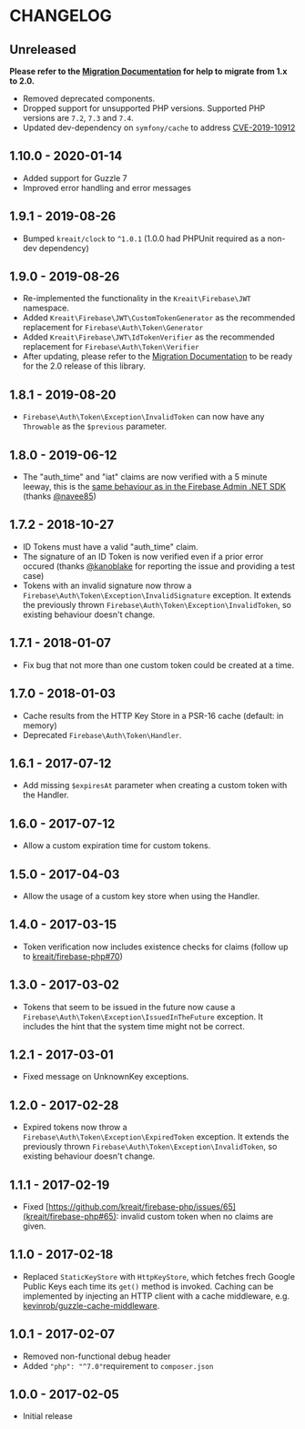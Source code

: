 # CHANGELOG

## Unreleased

**Please refer to the [Migration Documentation](MIGRATE-1.x-to-2.0.md) for help to migrate from 1.x to 2.0.**

- Removed deprecated components.
- Dropped support for unsupported PHP versions. Supported PHP versions are `7.2`, `7.3` and `7.4`.
- Updated dev-dependency on `symfony/cache` to address [CVE-2019-10912](https://github.com/advisories/GHSA-w2fr-65vp-mxw3) 

## 1.10.0 - 2020-01-14

- Added support for Guzzle 7
- Improved error handling and error messages

## 1.9.1 - 2019-08-26

- Bumped `kreait/clock` to `^1.0.1` (1.0.0 had PHPUnit required as a non-dev dependency)

## 1.9.0 - 2019-08-26

- Re-implemented the functionality in the `Kreait\Firebase\JWT` namespace.
- Added `Kreait\Firebase\JWT\CustomTokenGenerator` as the recommended replacement for `Firebase\Auth\Token\Generator`
- Added `Kreait\Firebase\JWT\IdTokenVerifier` as the recommended replacement for `Firebase\Auth\Token\Verifier`
- After updating, please refer to the [Migration Documentation](MIGRATE-1.x-to-2.0.md) to be ready for the 2.0 release of this library.

## 1.8.1 - 2019-08-20

- `Firebase\Auth\Token\Exception\InvalidToken` can now have any `Throwable` as the `$previous` parameter.

## 1.8.0 - 2019-06-12

- The "auth_time" and "iat" claims are now verified with a 5 minute leeway, 
  this is the [same behaviour as in the Firebase Admin .NET SDK](https://github.com/firebase/firebase-admin-dotnet/pull/29) 
  (thanks [@navee85](https://github.com/navee85))

## 1.7.2 - 2018-10-27

- ID Tokens must have a valid "auth_time" claim.
- The signature of an ID Token is now verified even if a prior error occured (thanks [@kanoblake](https://github.com/kanoblake) for reporting the issue and providing a test case)
- Tokens with an invalid signature now throw a `Firebase\Auth\Token\Exception\InvalidSignature` exception.
  It extends the previously thrown `Firebase\Auth\Token\Exception\InvalidToken`,
  so existing behaviour doesn't change.

## 1.7.1 - 2018-01-07

- Fix bug that not more than one custom token could be created at a time.

## 1.7.0 - 2018-01-03

- Cache results from the HTTP Key Store in a PSR-16 cache (default: in memory)
- Deprecated `Firebase\Auth\Token\Handler`.

## 1.6.1 - 2017-07-12

- Add missing `$expiresAt` parameter when creating a custom token with the Handler.

## 1.6.0 - 2017-07-12

- Allow a custom expiration time for custom tokens. 

## 1.5.0 - 2017-04-03

- Allow the usage of a custom key store when using the Handler.

## 1.4.0 - 2017-03-15

- Token verification now includes existence checks for claims (follow up to [kreait/firebase-php#70](https://github.com/kreait/firebase-php/issues/70))

## 1.3.0 - 2017-03-02

- Tokens that seem to be issued in the future now cause a `Firebase\Auth\Token\Exception\IssuedInTheFuture`
  exception. It includes the hint that the system time might not be correct.

## 1.2.1 - 2017-03-01

- Fixed message on UnknownKey exceptions.

## 1.2.0 - 2017-02-28

- Expired tokens now throw a `Firebase\Auth\Token\Exception\ExpiredToken` exception. It
  extends the previously thrown `Firebase\Auth\Token\Exception\InvalidToken`, so
  existing behaviour doesn't change.

## 1.1.1 - 2017-02-19

- Fixed [https://github.com/kreait/firebase-php/issues/65](kreait/firebase-php#65):
  invalid custom token when no claims are given. 

## 1.1.0 - 2017-02-18

- Replaced `StaticKeyStore` with `HttpKeyStore`, which fetches frech Google Public Keys
  each time its `get()` method is invoked. Caching can be implemented by injecting
  an HTTP client with a cache middleware, e.g. 
  [kevinrob/guzzle-cache-middleware](https://github.com/Kevinrob/guzzle-cache-middleware).

## 1.0.1 - 2017-02-07

- Removed non-functional debug header
- Added `"php": "^7.0"`requirement to `composer.json`

## 1.0.0 - 2017-02-05

- Initial release
